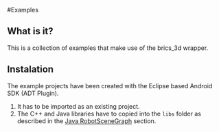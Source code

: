 #Examples

What is it?
-----------
 
This is a collection of examples that make use of the brics_3d wrapper.

Instalation
-----------

The example projects have been created with the Eclipse based Android SDK (ADT Plugin). 

1. It has to be imported as an existing project. 
2. The C++ and Java libraries have to copied into the `libs` folder as described in the
    [Java RobotSceneGraph](../java/README.md) section.
 